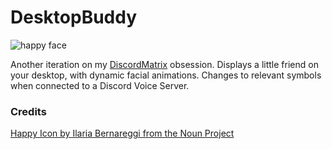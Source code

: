 # DesktopBuddy

![happy face](https://i.imgur.com/cGgORId.png)

Another iteration on my [DiscordMatrix](https://github.com/samclane/DiscordMatrix) obsession. Displays a little friend 
on your desktop, with dynamic facial animations. Changes to relevant symbols when connected to a Discord Voice Server. 

### Credits

[Happy Icon by Ilaria Bernareggi from the Noun Project](https://thenounproject.com/search/?q=pixel%20smile&i=508957)